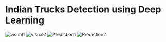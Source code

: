 # Indian Trucks Detection using Deep Learning
![visual1](https://user-images.githubusercontent.com/75735209/214535817-a29d089d-d95b-4b06-91af-8dc762d0cf55.png)
![visual2](https://user-images.githubusercontent.com/75735209/214535827-930f2418-955f-49da-84c6-aa555c2465d0.png)
![Prediction1](https://user-images.githubusercontent.com/75735209/214535833-dd3fe20c-ad51-4648-9bcd-a25244b79d94.png)
![Prediction2](https://user-images.githubusercontent.com/75735209/214535834-2ee6086d-56d6-443b-aff4-4ede6b2bace4.png)

